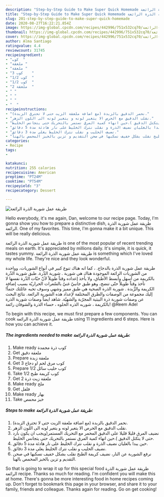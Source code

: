 ```yaml
---
description: "Step-by-Step Guide to Make Super Quick Homemade طريقة عمل شوربة الذرة الرائعة"
title: "Step-by-Step Guide to Make Super Quick Homemade طريقة عمل شوربة الذرة الرائعة"
slug: 201-step-by-step-guide-to-make-super-quick-homemade
date: 2020-08-27T16:22:21.854Z
image: https://img-global.cpcdn.com/recipes/442996/751x532cq70/الصورة-الرئيسية-لوصفةطريقة-عمل-شوربة-الذرة-الرائعة.jpg
thumbnail: https://img-global.cpcdn.com/recipes/442996/751x532cq70/الصورة-الرئيسية-لوصفةطريقة-عمل-شوربة-الذرة-الرائعة.jpg
cover: https://img-global.cpcdn.com/recipes/442996/751x532cq70/الصورة-الرئيسية-لوصفةطريقة-عمل-شوربة-الذرة-الرائعة.jpg
author: Alma Santiago
ratingvalue: 4.4
reviewcount: 31745
recipeingredient:
- "كوب  "
- "ملعقة "
- "ملعقة "
- "3 كوب    "
- "1/2 كوب  "
- "1/2 كوب  "
- "2 ملعقة  "
- " "
- " "
- " "
- "  "
recipeinstructions:
- "نحمر الدقيق بالزبدة (مع اضافة ملعقة الزيت حتى لا تحترق الزبدة)."
- "نقلب الدقيق مع الحرص الا يتغير لونه و يتغير لونه الى اللون الزهر."
- "نضيف المرق قليلا قليلا على الدقيق المحمر مع التحريك المستمر(ويجب ان يكون بارد حتى لا يتكتل الدقيق ).حين انهاء كمية المرق نستمر بالتحريك حتى يتجانس الخليط."
- "حين يبدا بالغليان نضيف الذرة و نقلب نترك الخليط على نار هادئة مدة 5 دقائق."
- "نضيف الحليب و نقلب نترك الخليط يغلي مدة 3 دقائق."
- "نرفع الشوربة عن النار، نضيف كريمة الطبخ نقلب بشكل خفيف نسكبها في صحن التقديم و تزين بالخبز المحمص بالهنا."
categories:
- Recipe
tags:
- 

katakunci:  
nutrition: 255 calories
recipecuisine: American
preptime: "PT24M"
cooktime: "PT54M"
recipeyield: "3"
recipecategory: Dessert

---
```



![طريقة عمل شوربة الذرة الرائعة](https://img-global.cpcdn.com/recipes/442996/751x532cq70/الصورة-الرئيسية-لوصفةطريقة-عمل-شوربة-الذرة-الرائعة.jpg)

Hello everybody, it's me again, Dan, welcome to our recipe page. Today, I'm gonna show you how to prepare a distinctive dish, طريقة عمل شوربة الذرة الرائعة. One of my favorites. This time, I'm gonna make it a bit unique. This will be really delicious.

طريقة عمل شوربة الذرة الرائعة is one of the most popular of recent trending meals on earth. It's appreciated by millions daily. It's simple, it is quick, it tastes yummy. طريقة عمل شوربة الذرة الرائعة is something which I've loved my whole life. They're nice and they look wonderful.

طريقة عمل شوربة الذرة بالدجاج. ، كما انه هناك تنوع كبير في أنواع الشوربات، وواحدة من الشوربات الرائعة الموجودة هناك هي شوربة . شوربة الذّرة. طبق شوربة الذّرة بالكريمة من أسهل وأبسط الأطباق، ولا يأخذ إعداده وقتاً طويلاً لأنّ حبّات الذّرة نفسها لا تأخذ وقتاً طويلاً حتّى تنضج، وهو طبق جانبيّ غنيّ بالسّعرات الحراريّة بسبب إضافة الكريمة والزّبدة . شوربة الذرة الصحية هي طبق مميز وشهي وسوف تحبه عائلتك حتماً! إليك مجموعة من الوصفات والطرق المختلفة لإعداد هذه الشوربة الرائعة. نتائج البحث عن وصفات شوربة ذرة البيتية المجرّبة والشهيّة. شاهد ايضاً وصفات شوربة الذرة بالكريمة ، شوربه الذره الحلوه ، حساء الذرة والشوفان رائعة! @Reem Adel


To begin with this recipe, we must first prepare a few components. You can cook طريقة عمل شوربة الذرة الرائعة using 11 ingredients and 6 steps. Here is how you can achieve it.

<!--inarticleads1-->

##### The ingredients needed to make طريقة عمل شوربة الذرة الرائعة:

1. Make ready كوب ذرة مجمدة
1. Get ملعقة دقيق
1. Prepare ملعقة زبدة
1. Get 3 كوب مرق لحم او دجاج
1. Prepare 1/2 كوب حليب سائل
1. Take 1/2 كوب كريمة طبخ
1. Get 2 ملعقة زيت ذرة
1. Make ready  ملح
1. Get  فلفل
1. Make ready  بهار
1. Take  خبز محمص




<!--inarticleads2-->

##### Steps to make طريقة عمل شوربة الذرة الرائعة:

1. نحمر الدقيق بالزبدة (مع اضافة ملعقة الزيت حتى لا تحترق الزبدة).
1. نقلب الدقيق مع الحرص الا يتغير لونه و يتغير لونه الى اللون الزهر.
1. نضيف المرق قليلا قليلا على الدقيق المحمر مع التحريك المستمر(ويجب ان يكون بارد حتى لا يتكتل الدقيق ).حين انهاء كمية المرق نستمر بالتحريك حتى يتجانس الخليط.
1. حين يبدا بالغليان نضيف الذرة و نقلب نترك الخليط على نار هادئة مدة 5 دقائق.
1. نضيف الحليب و نقلب نترك الخليط يغلي مدة 3 دقائق.
1. نرفع الشوربة عن النار، نضيف كريمة الطبخ نقلب بشكل خفيف نسكبها في صحن التقديم و تزين بالخبز المحمص بالهنا.




So that is going to wrap it up for this special food طريقة عمل شوربة الذرة الرائعة recipe. Thanks so much for reading. I'm confident you will make this at home. There's gonna be more interesting food in home recipes coming up. Don't forget to bookmark this page in your browser, and share it to your family, friends and colleague. Thanks again for reading. Go on get cooking!
